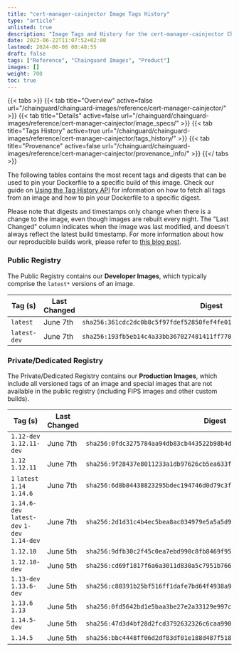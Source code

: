 ```yaml
---
title: "cert-manager-cainjector Image Tags History"
type: "article"
unlisted: true
description: "Image Tags and History for the cert-manager-cainjector Chainguard Image"
date: 2023-06-22T11:07:52+02:00
lastmod: 2024-06-08 00:48:55
draft: false
tags: ["Reference", "Chainguard Images", "Product"]
images: []
weight: 700
toc: true
---
```


{{< tabs >}}
{{< tab title="Overview" active=false url="/chainguard/chainguard-images/reference/cert-manager-cainjector/" >}}
{{< tab title="Details" active=false url="/chainguard/chainguard-images/reference/cert-manager-cainjector/image_specs/" >}}
{{< tab title="Tags History" active=true url="/chainguard/chainguard-images/reference/cert-manager-cainjector/tags_history/" >}}
{{< tab title="Provenance" active=false url="/chainguard/chainguard-images/reference/cert-manager-cainjector/provenance_info/" >}}
{{</ tabs >}}

The following tables contains the most recent tags and digests that can be used to pin your Dockerfile to a specific build of this image. Check our guide on [Using the Tag History API](/chainguard/chainguard-images/using-the-tag-history-api/) for information on how to fetch all tags from an image and how to pin your Dockerfile to a specific digest.

Please note that digests and timestamps only change when there is a change to the image, even though images are rebuilt every night. The "Last Changed" column indicates when the image was last modified, and doesn't always reflect the latest build timestamp. For more information about how our reproducible builds work, please refer to [this blog post](https://www.chainguard.dev/unchained/reproducing-chainguards-reproducible-image-builds).

### Public Registry
The Public Registry contains our **Developer Images**, which typically comprise the `latest*` versions of an image.

| Tag (s)       | Last Changed | Digest                                                                    |
|---------------|--------------|---------------------------------------------------------------------------|
|  `latest`     | June 7th     | `sha256:361cdc2dc0b8c5f97fdef52850fef4fe01aba8bc69da7399706826ed062c2238` |
|  `latest-dev` | June 7th     | `sha256:193fb5eb14c4a33bb367027481411ff7707d91e1f0d6527b2cf7f91ed52fbe69` |


### Private/Dedicated Registry
The Private/Dedicated Registry contains our **Production Images**, which include all versioned tags of an image and special images that are not available in the public registry (including FIPS images and other custom builds).

| Tag (s)                                       | Last Changed | Digest                                                                    |
|-----------------------------------------------|--------------|---------------------------------------------------------------------------|
|  `1.12-dev` `1.12.11-dev`                     | June 7th     | `sha256:0fdc3275784aa94db83cb443522b98b4daa76bc0417456b60002570974ef497f` |
|  `1.12` `1.12.11`                             | June 7th     | `sha256:9f28437e8011233a1db97626cb5ea633faaa41a8e07ebe49acca4e21785d8948` |
|  `1` `latest` `1.14` `1.14.6`                 | June 7th     | `sha256:6d8b84438823295bdec194746d0d79c3fd66087a9c1fd52f5d5da7af304efb52` |
|  `1.14.6-dev` `latest-dev` `1-dev` `1.14-dev` | June 7th     | `sha256:2d1d31c4b4ec5bea8ac034979e5a5a5d97dea20d45a92e09d7629710c2b1a1ad` |
|  `1.12.10`                                    | June 5th     | `sha256:9dfb30c2f45c0ea7ebd990c8fb8469f9530c2e30f07346454e45a272ff87511a` |
|  `1.12.10-dev`                                | June 5th     | `sha256:cd69f1817f6a6a3011d830a5c7951b7667b4ca3b54369445ba414271c5e54a7d` |
|  `1.13-dev` `1.13.6-dev`                      | June 5th     | `sha256:c80391b25bf516ff1dafe7bd64f4938a9e2a3f4614c10fc30aedff488d68cdc8` |
|  `1.13.6` `1.13`                              | June 5th     | `sha256:0fd5642bd1e5baa3be27e2a33129e997c02b9847ecd9e3cd1454d982d1e38458` |
|  `1.14.5-dev`                                 | June 5th     | `sha256:47d3d4bf28d2fcd3792632326c6caa99052046848940b6ce49d88cad2780a7f4` |
|  `1.14.5`                                     | June 5th     | `sha256:bbc4448ff06d2df83df01e188d487f518ba2844b6289826bba3dfd88260c1055` |

